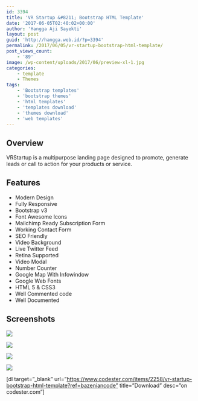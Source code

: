 ```yaml
---
id: 3394
title: 'VR Startup &#8211; Bootstrap HTML Template'
date: '2017-06-05T02:40:02+00:00'
author: 'Hangga Aji Sayekti'
layout: post
guid: 'http://hangga.web.id/?p=3394'
permalink: /2017/06/05/vr-startup-bootstrap-html-template/
post_views_count:
    - '89'
image: /wp-content/uploads/2017/06/preview-xl-1.jpg
categories:
    - template
    - Themes
tags:
    - 'Bootstrap templates'
    - 'bootstrap themes'
    - 'html templates'
    - 'templates download'
    - 'themes download'
    - 'web templates'
---
```


## **Overview**

VRStartup is a multipurpose landing page designed to promote, generate leads or call to action for your products or service.

## **Features**

- Modern Design
- Fully Responsive
- Bootstrap v3
- Font Awesome Icons
- Mailchimp Ready Subscription Form
- Working Contact Form
- SEO Friendly
- Video Background
- Live Twitter Feed
- Retina Supported
- Video Modal
- Number Counter
- Google Map With Infowindow
- Google Web Fonts
- HTML 5 &amp; CSS3
- Well Commented code
- Well Documented

## **Screenshots**

![](https://www.codester.com/static/uploads/items/2258/preview/001.jpg)

![](https://www.codester.com/static/uploads/items/2258/preview/002.jpg)

![](https://www.codester.com/static/uploads/items/2258/preview/003.jpg)

![](https://www.codester.com/static/uploads/items/2258/preview/004.jpg)

\[dl target=”\_blank” url=”https://www.codester.com/items/2258/vr-startup-bootstrap-html-template?ref=bazeniancode” title=”Download” desc=”on codester.com”\]